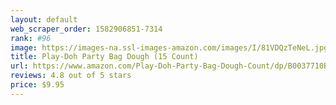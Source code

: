 ```yaml
---
layout: default 
﻿web_scraper_order: 1582906851-7314
rank: #96
image: https://images-na.ssl-images-amazon.com/images/I/81VDQzTeNeL.jpg
title: Play-Doh Party Bag Dough (15 Count)
url: https://www.amazon.com/Play-Doh-Party-Bag-Dough-Count/dp/B0037710BG/ref=zg_mw_toys-and-games_96?_encoding=UTF8&psc=1&refRID=R42GPHP3YME7595BC2RQ
reviews: 4.8 out of 5 stars
price: $9.95 
---
```

